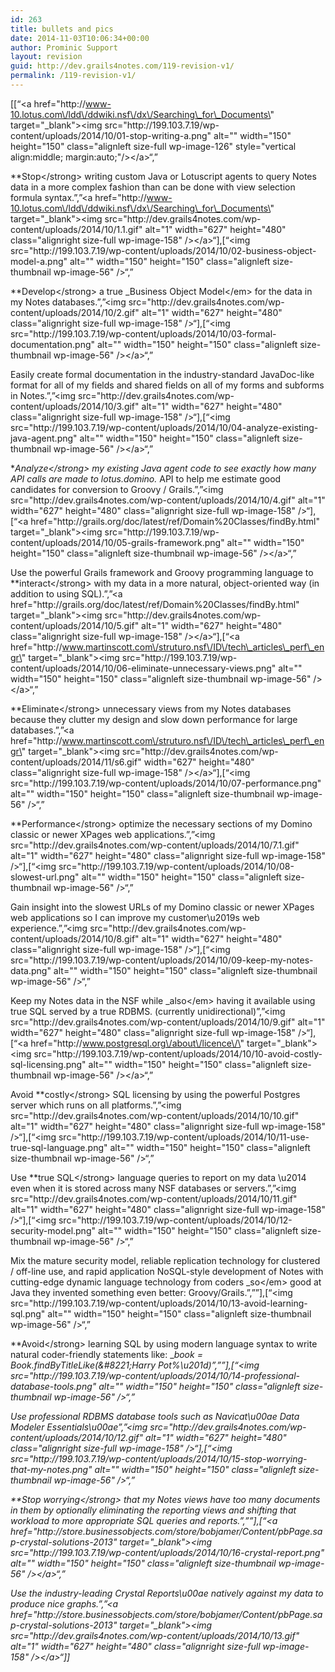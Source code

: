 ```yaml
---
id: 263
title: bullets and pics
date: 2014-11-03T10:06:34+00:00
author: Prominic Support
layout: revision
guid: http://dev.grails4notes.com/119-revision-v1/
permalink: /119-revision-v1/
---
```

[[&#8220;<a href=\"http:\/\/www-10.lotus.com\/ldd\/ddwiki.nsf\/dx\/Searching\_for\_Documents\" target=\"_blank\"><img src=\"http:\/\/199.103.7.19\/wp-content\/uploads\/2014\/10\/01-stop-writing-a.png\" alt=\"\" width=\"150\" height=\"150\" class=\"alignleft size-full wp-image-126\" style=\"vertical align:middle; margin:auto;\"\/><\/a>&#8220;,&#8221;

**Stop<\/strong> writing custom Java or Lotuscript agents to query Notes data in a more complex fashion than can be done with view selection formula syntax.&#8221;,&#8221;<a href=\"http:\/\/www-10.lotus.com\/ldd\/ddwiki.nsf\/dx\/Searching\_for\_Documents\" target=\"_blank\"><img src=\"http:\/\/dev.grails4notes.com\/wp-content\/uploads\/2014\/10\/1.1.gif\" alt=\"1\" width=\"627\" height=\"480\" class=\"alignright size-full wp-image-158\" \/><\/a>&#8220;],[&#8220;<img src=\"http:\/\/199.103.7.19\/wp-content\/uploads\/2014\/10\/02-business-object-model-a.png\" alt=\"\" width=\"150\" height=\"150\" class=\"alignleft size-thumbnail wp-image-56\" \/>&#8220;,&#8221;</p> 

**Develop<\/strong> a true _Business Object Model<\/em> for the data in my Notes databases.&#8221;,&#8221;<img src=\"http:\/\/dev.grails4notes.com\/wp-content\/uploads\/2014\/10\/2.gif\" alt=\"1\" width=\"627\" height=\"480\" class=\"alignright size-full wp-image-158\" \/>&#8220;],[&#8220;<img src=\"http:\/\/199.103.7.19\/wp-content\/uploads\/2014\/10\/03-formal-documentation.png\" alt=\"\" width=\"150\" height=\"150\" class=\"alignleft size-thumbnail wp-image-56\" \/><\/a>&#8220;,&#8221;</p> 

Easily create formal documentation in the industry-standard JavaDoc-like format for all of my fields and shared fields on all of my forms and subforms in Notes.&#8221;,&#8221;<img src=\"http:\/\/dev.grails4notes.com\/wp-content\/uploads\/2014\/10\/3.gif\" alt=\"1\" width=\"627\" height=\"480\" class=\"alignright size-full wp-image-158\" \/>&#8220;],[&#8220;<img src=\"http:\/\/199.103.7.19\/wp-content\/uploads\/2014\/10\/04-analyze-existing-java-agent.png\" alt=\"\" width=\"150\" height=\"150\" class=\"alignleft size-thumbnail wp-image-56\" \/><\/a>&#8220;,&#8221;

**Analyze<\/strong> my existing Java agent code to see exactly how many API calls are made to lotus.domino.* API to help me estimate good candidates for conversion to Groovy \/ Grails.&#8221;,&#8221;<img src=\"http:\/\/dev.grails4notes.com\/wp-content\/uploads\/2014\/10\/4.gif\" alt=\"1\" width=\"627\" height=\"480\" class=\"alignright size-full wp-image-158\" \/>&#8220;],[&#8220;<a href=\"http:\/\/grails.org\/doc\/latest\/ref\/Domain%20Classes\/findBy.html\" target=\"_blank\"><img src=\"http:\/\/199.103.7.19\/wp-content\/uploads\/2014\/10\/05-grails-framework.png\" alt=\"\" width=\"150\" height=\"150\" class=\"alignleft size-thumbnail wp-image-56\" \/><\/a>&#8220;,&#8221;</p> 

Use the powerful Grails framework and Groovy programming language to **interact<\/strong> with my data in a more natural, object-oriented way (in addition to using SQL).&#8221;,&#8221;<a href=\"http:\/\/grails.org\/doc\/latest\/ref\/Domain%20Classes\/findBy.html\" target=\"_blank\"><img src=\"http:\/\/dev.grails4notes.com\/wp-content\/uploads\/2014\/10\/5.gif\" alt=\"1\" width=\"627\" height=\"480\" class=\"alignright size-full wp-image-158\" \/><\/a>&#8220;],[&#8220;<a href=\"http:\/\/www.martinscott.com\/struturo.nsf\/ID\/tech\_articles\_perf\_engr\" target=\"\_blank\"><img src=\"http:\/\/199.103.7.19\/wp-content\/uploads\/2014\/10\/06-eliminate-unnecessary-views.png\" alt=\"\" width=\"150\" height=\"150\" class=\"alignleft size-thumbnail wp-image-56\" \/><\/a>&#8220;,&#8221;</p> 

**Eliminate<\/strong> unnecessary views from my Notes databases because they clutter my design and slow down performance for large databases.&#8221;,&#8221;<a href=\"http:\/\/www.martinscott.com\/struturo.nsf\/ID\/tech\_articles\_perf\_engr\" target=\"\_blank\"><img src=\"http:\/\/dev.grails4notes.com\/wp-content\/uploads\/2014\/11\/s6.gif\" width=\"627\" height=\"480\" class=\"alignright size-full wp-image-158\" \/><\/a>&#8220;],[&#8220;<img src=\"http:\/\/199.103.7.19\/wp-content\/uploads\/2014\/10\/07-performance.png\" alt=\"\" width=\"150\" height=\"150\" class=\"alignleft size-thumbnail wp-image-56\" \/>&#8220;,&#8221;</p> 

**Performance<\/strong> optimize the necessary sections of my Domino classic or newer XPages web applications.&#8221;,&#8221;<img src=\"http:\/\/dev.grails4notes.com\/wp-content\/uploads\/2014\/10\/7.1.gif\" alt=\"1\" width=\"627\" height=\"480\" class=\"alignright size-full wp-image-158\" \/>&#8220;],[&#8220;<img src=\"http:\/\/199.103.7.19\/wp-content\/uploads\/2014\/10\/08-slowest-url.png\" alt=\"\" width=\"150\" height=\"150\" class=\"alignleft size-thumbnail wp-image-56\" \/>&#8220;,&#8221;</p> 

Gain insight into the slowest URLs of my Domino classic or newer XPages web applications so I can improve my customer\u2019s web experience.&#8221;,&#8221;<img src=\"http:\/\/dev.grails4notes.com\/wp-content\/uploads\/2014\/10\/8.gif\" alt=\"1\" width=\"627\" height=\"480\" class=\"alignright size-full wp-image-158\" \/>&#8220;],[&#8220;<img src=\"http:\/\/199.103.7.19\/wp-content\/uploads\/2014\/10\/09-keep-my-notes-data.png\" alt=\"\" width=\"150\" height=\"150\" class=\"alignleft size-thumbnail wp-image-56\" \/>&#8220;,&#8221;

Keep my Notes data in the NSF while _also<\/em> having it available using true SQL served by a true RDBMS. (currently unidirectional)&#8221;,&#8221;<img src=\"http:\/\/dev.grails4notes.com\/wp-content\/uploads\/2014\/10\/9.gif\" alt=\"1\" width=\"627\" height=\"480\" class=\"alignright size-full wp-image-158\" \/>&#8220;],[&#8220;<a href=\"http:\/\/www.postgresql.org\/about\/licence\/\" target=\"_blank\"><img src=\"http:\/\/199.103.7.19\/wp-content\/uploads\/2014\/10\/10-avoid-costly-sql-licensing.png\" alt=\"\" width=\"150\" height=\"150\" class=\"alignleft size-thumbnail wp-image-56\" \/><\/a>&#8220;,&#8221;</p> 

Avoid **costly<\/strong> SQL licensing by using the powerful Postgres server which runs on all platforms.&#8221;,&#8221;<img src=\"http:\/\/dev.grails4notes.com\/wp-content\/uploads\/2014\/10\/10.gif\" alt=\"1\" width=\"627\" height=\"480\" class=\"alignright size-full wp-image-158\" \/>&#8220;],[&#8220;<img src=\"http:\/\/199.103.7.19\/wp-content\/uploads\/2014\/10\/11-use-true-sql-language.png\" alt=\"\" width=\"150\" height=\"150\" class=\"alignleft size-thumbnail wp-image-56\" \/>&#8220;,&#8221;</p> 

Use **true SQL<\/strong> language queries to report on my data \u2014 even when it is stored across many NSF databases or servers.&#8221;,&#8221;<img src=\"http:\/\/dev.grails4notes.com\/wp-content\/uploads\/2014\/10\/11.gif\" alt=\"1\" width=\"627\" height=\"480\" class=\"alignright size-full wp-image-158\" \/>&#8220;],[&#8220;<img src=\"http:\/\/199.103.7.19\/wp-content\/uploads\/2014\/10\/12-security-model.png\" alt=\"\" width=\"150\" height=\"150\" class=\"alignleft size-thumbnail wp-image-56\" \/>&#8220;,&#8221;</p> 

Mix the mature security model, reliable replication technology for clustered \/ off-line use, and rapid application NoSQL-style development of Notes with cutting-edge dynamic language technology from coders _so<\/em> good at Java they invented something even better: Groovy\/Grails.&#8221;,&#8221;&#8221;],[&#8220;<img src=\"http:\/\/199.103.7.19\/wp-content\/uploads\/2014\/10\/13-avoid-learning-sql.png\" alt=\"\" width=\"150\" height=\"150\" class=\"alignleft size-thumbnail wp-image-56\" \/>&#8220;,&#8221;</p> 

**Avoid<\/strong> learning SQL by using modern language syntax to write natural coder-friendly statements like: _<em>book = Book.findByTitleLike(\&#8221;Harry Pot%\u201d)&#8221;,&#8221;&#8221;],[&#8220;<img src=\"http:\/\/199.103.7.19\/wp-content\/uploads\/2014\/10\/14-professional-database-tools.png\" alt=\"\" width=\"150\" height=\"150\" class=\"alignleft size-thumbnail wp-image-56\" \/>&#8220;,&#8221;</p> 

Use professional RDBMS database tools such as Navicat\u00ae Data Modeler Essentials\u00ae&#8221;,&#8221;<img src=\"http:\/\/dev.grails4notes.com\/wp-content\/uploads\/2014\/10\/12.gif\" alt=\"1\" width=\"627\" height=\"480\" class=\"alignright size-full wp-image-158\" \/>&#8220;],[&#8220;<img src=\"http:\/\/199.103.7.19\/wp-content\/uploads\/2014\/10\/15-stop-worrying-that-my-notes.png\" alt=\"\" width=\"150\" height=\"150\" class=\"alignleft size-thumbnail wp-image-56\" \/>&#8220;,&#8221;

**Stop worrying<\/strong> that my Notes views have too many documents in them by optionally eliminating the reporting views and shifting that workload to more appropriate SQL queries and reports.&#8221;,&#8221;&#8221;],[&#8220;<a href=\"http:\/\/store.businessobjects.com\/store\/bobjamer\/Content\/pbPage.sap-crystal-solutions-2013\" target=\"_blank\"><img src=\"http:\/\/199.103.7.19\/wp-content\/uploads\/2014\/10\/16-crystal-report.png\" alt=\"\" width=\"150\" height=\"150\" class=\"alignleft size-thumbnail wp-image-56\" \/><\/a>&#8220;,&#8221;</p> 

Use the industry-leading Crystal Reports\u00ae natively against my data to produce nice graphs.&#8221;,&#8221;<a href=\"http:\/\/store.businessobjects.com\/store\/bobjamer\/Content\/pbPage.sap-crystal-solutions-2013\" target=\"_blank\"><img src=\"http:\/\/dev.grails4notes.com\/wp-content\/uploads\/2014\/10\/13.gif\" alt=\"1\" width=\"627\" height=\"480\" class=\"alignright size-full wp-image-158\" \/><\/a>&#8220;]]